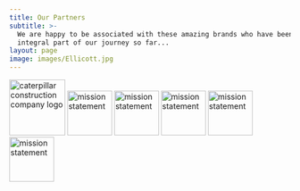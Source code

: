 ```yaml
---
title: Our Partners
subtitle: >-
  We are happy to be associated with these amazing brands who have been an
  integral part of our journey so far...
layout: page
image: images/Ellicott.jpg
---
```

<img src="https://fitzpatricks.netlify.app/images/CAT.png" alt="caterpillar construction company logo" width="100px"/>
<img src="https://preview--fitzpatrick-0d09c.stackbit.dev/images/cat.png" alt="mission statement" width="80"/>
<img src="https://preview--fitzpatrick-0d09c.stackbit.dev/images/mission.png" alt="mission statement" width="80"/>
<img src="https://preview--fitzpatrick-0d09c.stackbit.dev/images/mission.png" alt="mission statement" width="80"/>
<img src="https://preview--fitzpatrick-0d09c.stackbit.dev/images/mission.png" alt="mission statement" width="80"/>
<img src="https://preview--fitzpatrick-0d09c.stackbit.dev/images/mission.png" alt="mission statement" width="80"/>